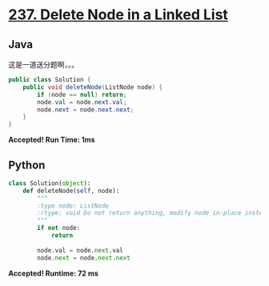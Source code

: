 # [237. Delete Node in a Linked List](https://leetcode.com/problems/delete-node-in-a-linked-list/)

## Java

这是一道送分题啊，。。

```java
public class Solution {
    public void deleteNode(ListNode node) {
        if (node == null) return;
        node.val = node.next.val;
        node.next = node.next.next;
    }
}
```

**Accepted! Run Time: 1ms**

## Python

```python
class Solution(object):
    def deleteNode(self, node):
        """
        :type node: ListNode
        :rtype: void Do not return anything, modify node in-place instead.
        """
        if not node:
            return
        
        node.val = node.next.val
        node.next = node.next.next
```

**Accepted! Runtime: 72 ms**
